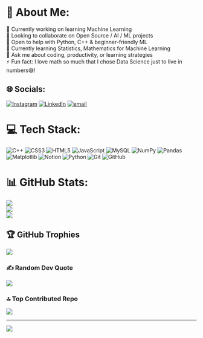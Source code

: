 # 💫 About Me:
🔭 Currently working on learning Machine Learning<br>👯 Looking to collaborate on Open Source / AI / ML projects<br>🤝 Open to help with Python, C++ & beginner-friendly ML<br>🌱 Currently learning Statistics, Mathematics for Machine Learning<br>💬 Ask me about coding, productivity, or learning strategies<br>⚡ Fun fact: I love math so much that I chose Data Science just to live in numbers😅!


## 🌐 Socials:
[![Instagram](https://img.shields.io/badge/Instagram-%23E4405F.svg?logo=Instagram&logoColor=white)](https://instagram.com/itzprodhosh) [![LinkedIn](https://img.shields.io/badge/LinkedIn-%230077B5.svg?logo=linkedin&logoColor=white)](https://linkedin.com/in/prodhoshvs) [![email](https://img.shields.io/badge/Email-D14836?logo=gmail&logoColor=white)](mailto:prodhosh3@gmail.com) 

# 💻 Tech Stack:
![C++](https://img.shields.io/badge/c++-%2300599C.svg?style=plastic&logo=c%2B%2B&logoColor=white) ![CSS3](https://img.shields.io/badge/css3-%231572B6.svg?style=plastic&logo=css3&logoColor=white) ![HTML5](https://img.shields.io/badge/html5-%23E34F26.svg?style=plastic&logo=html5&logoColor=white) ![JavaScript](https://img.shields.io/badge/javascript-%23323330.svg?style=plastic&logo=javascript&logoColor=%23F7DF1E) ![MySQL](https://img.shields.io/badge/mysql-4479A1.svg?style=plastic&logo=mysql&logoColor=white) ![NumPy](https://img.shields.io/badge/numpy-%23013243.svg?style=plastic&logo=numpy&logoColor=white) ![Pandas](https://img.shields.io/badge/pandas-%23150458.svg?style=plastic&logo=pandas&logoColor=white) ![Matplotlib](https://img.shields.io/badge/Matplotlib-%23ffffff.svg?style=plastic&logo=Matplotlib&logoColor=black) ![Notion](https://img.shields.io/badge/Notion-%23000000.svg?style=plastic&logo=notion&logoColor=white) ![Python](https://img.shields.io/badge/python-3670A0?style=plastic&logo=python&logoColor=ffdd54) ![Git](https://img.shields.io/badge/git-%23F05033.svg?style=plastic&logo=git&logoColor=white) ![GitHub](https://img.shields.io/badge/github-%23121011.svg?style=plastic&logo=github&logoColor=white)
# 📊 GitHub Stats:
![](https://github-readme-stats.vercel.app/api?username=PRODHOSH&theme=midnight-purple&hide_border=false&include_all_commits=false&count_private=false)<br/>
![](https://nirzak-streak-stats.vercel.app/?user=PRODHOSH&theme=midnight-purple&hide_border=false)<br/>
![](https://github-readme-stats.vercel.app/api/top-langs/?username=PRODHOSH&theme=midnight-purple&hide_border=false&include_all_commits=false&count_private=false&layout=compact)

## 🏆 GitHub Trophies
![](https://github-profile-trophy.vercel.app/?username=PRODHOSH&theme=midnight-purple&no-frame=false&no-bg=true&margin-w=4)

### ✍️ Random Dev Quote
![](https://quotes-github-readme.vercel.app/api?type=horizontal&theme=radical)

### 🔝 Top Contributed Repo
![](https://github-contributor-stats.vercel.app/api?username=PRODHOSH&limit=5&theme=dark&combine_all_yearly_contributions=true)

---
[![](https://visitcount.itsvg.in/api?id=PRODHOSH&icon=9&color=10)](https://visitcount.itsvg.in)


